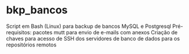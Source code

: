 # bkp_bancos
Script em Bash (Linux) para backup de bancos MySQL e Postgresql
Pré-requisitos: pacotes mutt para envio de e-mails com anexos
Criação de chaves para acesso de SSH dos servidores de banco de dados para os 
repositórios remotos
